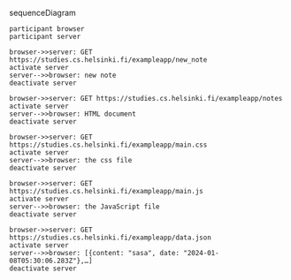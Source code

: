 sequenceDiagram

    participant browser
    participant server

    browser->>server: GET https://studies.cs.helsinki.fi/exampleapp/new_note
    activate server
    server-->>browser: new note
    deactivate server
    
    browser->>server: GET https://studies.cs.helsinki.fi/exampleapp/notes
    activate server
    server-->>browser: HTML document
    deactivate server
    
    browser->>server: GET https://studies.cs.helsinki.fi/exampleapp/main.css
    activate server
    server-->>browser: the css file
    deactivate server
    
    browser->>server: GET https://studies.cs.helsinki.fi/exampleapp/main.js
    activate server
    server-->>browser: the JavaScript file
    deactivate server

    browser->>server: GET https://studies.cs.helsinki.fi/exampleapp/data.json
    activate server
    server-->>browser: [{content: "sasa", date: "2024-01-08T05:30:06.283Z"},…]
    deactivate server    
